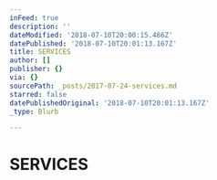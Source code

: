 ```yaml
---
inFeed: true
description: ''
dateModified: '2018-07-10T20:00:15.486Z'
datePublished: '2018-07-10T20:01:13.167Z'
title: SERVICES
author: []
publisher: {}
via: {}
sourcePath: _posts/2017-07-24-services.md
starred: false
datePublishedOriginal: '2018-07-10T20:01:13.167Z'
_type: Blurb

---
```

# SERVICES